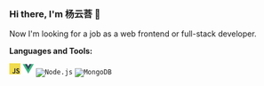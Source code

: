 <!-- - 👋 Hi, I’m @yangyunpu
- 👀 I’m interested in ...
- 🌱 I’m currently learning ...
- 💞️ I’m looking to collaborate on ...
- 📫 How to reach me ... -->
### Hi there, I'm 杨云菩 👋

Now I'm looking for a job as a web frontend or full-stack developer.

**Languages and Tools:**  

<code><img height="20" src="https://raw.githubusercontent.com/github/explore/80688e429a7d4ef2fca1e82350fe8e3517d3494d/topics/javascript/javascript.png"></code>
<code><img height="20" src="https://raw.githubusercontent.com/github/explore/80688e429a7d4ef2fca1e82350fe8e3517d3494d/topics/vue/vue.png"></code>
<code><img height="20" title="Node.js" src="https://user-images.githubusercontent.com/46000016/105966118-350d0d80-60bf-11eb-82db-ef961465fb4b.png"></code>
<code><img height="20" title="MongoDB" src="https://user-images.githubusercontent.com/46000016/105967110-74882980-60c0-11eb-8afd-25b9ea022c94.png"></code>

<!---
yangyunpu/yangyunpu is a ✨ special ✨ repository because its `README.md` (this file) appears on your GitHub profile.
You can click the Preview link to take a look at your changes.
--->
